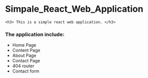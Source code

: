 # Simpale_React_Web_Application


    <h3> This is a simple react web application. </h3>
    
<h3>The application include: </h3>
<ul>
<li> Home Page </li>
<li> Content Page </li>
<li> About Page </li>
<li> Contact Page </li>
<li> 404 router  </li>
<li>Contact form</li>
</ul>
